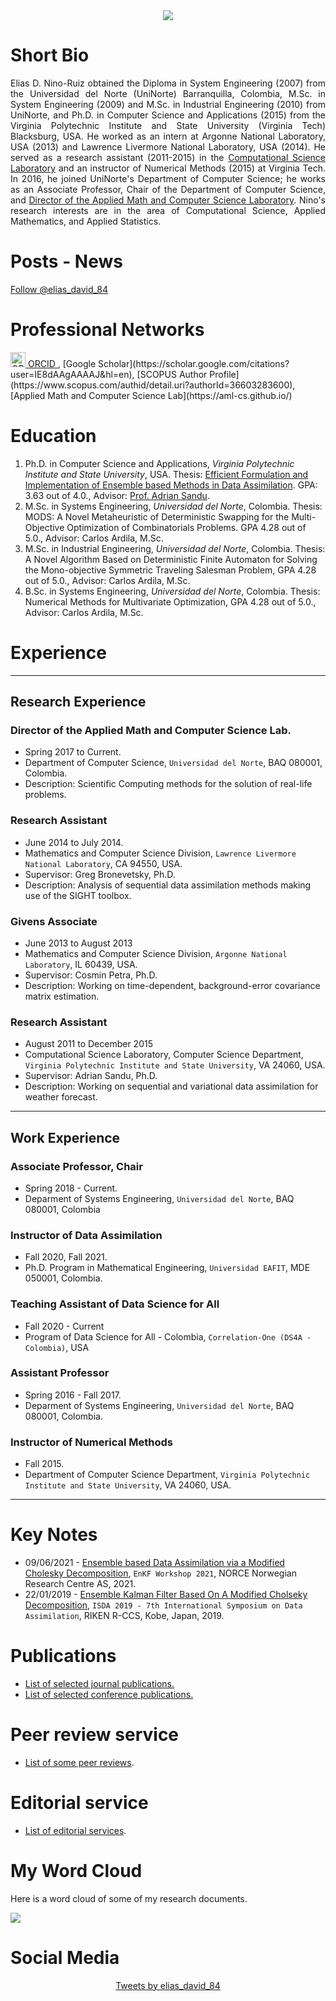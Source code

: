 <div style="text-align:center"><img src="profile_small.png" /></div>

# Short Bio

<div style="text-align:justify">Elias D. Nino-Ruiz obtained the Diploma in System Engineering (2007) from the Universidad del Norte (UniNorte) Barranquilla, Colombia, M.Sc. in System Engineering (2009) and M.Sc. in Industrial Engineering (2010) from UniNorte, and Ph.D. in Computer Science and Applications (2015) from the Virginia Polytechnic Institute and State University (Virginia Tech) Blacksburg, USA. He worked as an intern at Argonne National Laboratory, USA (2013) and Lawrence Livermore National Laboratory, USA (2014). He served as a research assistant (2011-2015) in the <a href="https://csl.cs.vt.edu/" target="_blank">Computational Science Laboratory</a> and an instructor of Numerical Methods (2015) at Virginia Tech. In 2016, he joined UniNorte's Department of Computer Science; he works as an Associate Professor, Chair of the Department of Computer Science, and <a href="https://aml-cs.github.io/" target="_blank">Director of the Applied Math and Computer Science Laboratory</a>. Nino's research interests are in the area of Computational Science, Applied Mathematics, and Applied Statistics.</div>

# Posts - News

<a href="https://twitter.com/elias_david_84?ref_src=twsrc%5Etfw" class="twitter-follow-button" data-show-count="false" target="_blank">Follow @elias_david_84</a><script async src="https://platform.twitter.com/widgets.js" charset="utf-8"></script>

# Professional Networks

<a href="https://orcid.org/0000-0001-7784-8163" target="_blank">
<img alt="ORCID logo" src="https://info.orcid.org/wp-content/uploads/2019/11/orcid_24x24.png" width="24" height="24" />
ORCID
</a>, [Google Scholar](https://scholar.google.com/citations?user=IE8dAAgAAAAJ&hl=en), [SCOPUS Author Profile](https://www.scopus.com/authid/detail.uri?authorId=36603283600), [Applied Math and Computer Science Lab](https://aml-cs.github.io/)

# Education

1. Ph.D. in Computer Science and Applications, _Virginia Polytechnic Institute and State University_, USA. Thesis: [Efficient Formulation and Implementation of Ensemble based Methods in Data Assimilation](https://vtechworks.lib.vt.edu/handle/10919/64438). GPA: 3.63 out of 4.0., Advisor: [Prof. Adrian Sandu](http://people.cs.vt.edu/~asandu/).
2. M.Sc. in Systems Engineering, _Universidad del Norte_, Colombia. Thesis: MODS: A Novel Metaheuristic of Deterministic Swapping for the Multi-Objective Optimization of Combinatorials Problems. GPA 4.28 out of 5.0., Advisor: Carlos Ardila, M.Sc.
3. M.Sc. in Industrial Engineering, _Universidad del Norte_, Colombia. Thesis: A Novel Algorithm Based on Deterministic Finite Automaton for Solving the Mono-objective Symmetric Traveling Salesman Problem, GPA 4.28 out of 5.0., Advisor: Carlos Ardila, M.Sc.
4. B.Sc. in Systems Engineering,  _Universidad del Norte_, Colombia. Thesis: Numerical Methods for Multivariate Optimization, GPA 4.28 out of 5.0., Advisor: Carlos Ardila, M.Sc.

# Experience
---
## Research Experience

### Director of the Applied Math and Computer Science Lab. 

- Spring 2017 to Current. 
- Department of Computer Science, ``Universidad del Norte``, BAQ 080001, Colombia. 
- Description: Scientific Computing methods for the solution of real-life problems. 

### Research Assistant

- June 2014 to July 2014.
- Mathematics and Computer Science Division, ``Lawrence Livermore National Laboratory``, CA 94550, USA.
- Supervisor: Greg Bronevetsky, Ph.D.
- Description: Analysis of sequential data assimilation methods making use of the SIGHT toolbox. 

### Givens Associate

- June 2013 to August 2013
- Mathematics and Computer Science Division, ``Argonne National Laboratory``, IL 60439, USA.
- Supervisor: Cosmin Petra, Ph.D. 
- Description: Working on time-dependent, background-error covariance matrix estimation.

### Research Assistant

- August 2011 to December 2015
- Computational Science Laboratory, Computer Science Department, ``Virginia Polytechnic Institute and State University``, VA 24060, USA.
- Supervisor: Adrian Sandu, Ph.D.
- Description: Working on sequential and variational data assimilation for weather forecast. 

---
## Work Experience

### Associate Professor, Chair

- Spring 2018 - Current.
- Deparment of Systems Engineering, ``Universidad del Norte``, BAQ 080001, Colombia

### Instructor of Data Assimilation

- Fall 2020, Fall 2021.
- Ph.D. Program in Mathematical Engineering, ``Universidad EAFIT``, MDE 050001, Colombia.


### Teaching Assistant of Data Science for All
 
- Fall 2020 - Current
- Program of Data Science for All - Colombia, ``Correlation-One (DS4A - Colombia)``, USA

### Assistant Professor 

- Spring 2016 - Fall 2017.
- Deparment of Systems Engineering, ``Universidad del Norte``, BAQ 080001, Colombia.

### Instructor of Numerical Methods

- Fall 2015.
- Department of Computer Science Department, ``Virginia Polytechnic Institute and State University``, VA 24060, USA.

---
# Key Notes

- 09/06/2021 - <a href="http://www.youtube.com/watch?v=7_laGIOn__I&t=238m39s" target="_blank">Ensemble based Data Assimilation via a Modified Cholesky Decomposition</a>, <a href="https://enkf.norceprosjekt.no/previous-workshops/enkf-workshop-2021-free-online-event-" target="_blank" style="text-decoration: none">``EnKF Workshop 2021``</a>, NORCE Norwegian Research Centre AS, 2021.
- 22/01/2019 - <a href="https://www.youtube.com/watch?v=1eqTuMCGnKY" target="_blank">Ensemble Kalman Filter Based On A Modified Cholseky Decomposition</a>, <a href="http://www.data-assimilation.riken.jp/isda2019/" target="_blank" style="text-decoration: none">``ISDA 2019 - 7th International Symposium on Data Assimilation``</a>, RIKEN R-CCS, Kobe, Japan, 2019.

# Publications

- [List of selected journal publications.](journal_publications.md)
- [List of selected conference publications.](conference_publications.md)

# Peer review service

- [List of some peer reviews](peer_reviews.md).

# Editorial service

- [List of editorial services](editorial_services.md).

# My Word Cloud

Here is a word cloud of some of my research documents.

![](WordCloud.png)

# Social Media

<center>
<a class="twitter-timeline" data-width="400" data-height="400" data-theme="dark" href="https://twitter.com/elias_david_84?ref_src=twsrc%5Etfw">Tweets by elias_david_84</a> <script async src="https://platform.twitter.com/widgets.js" charset="utf-8"></script>
 </center>
